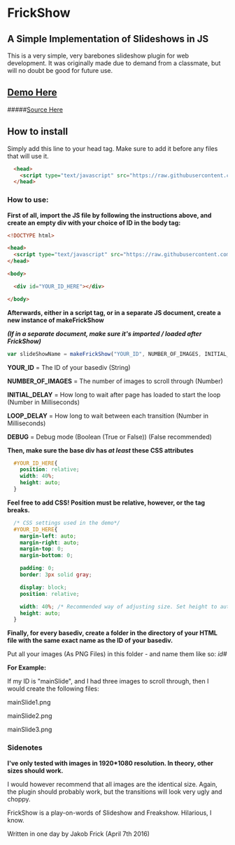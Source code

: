 # FrickShow
## A Simple Implementation of Slideshows in JS

This is a very simple, very barebones slideshow plugin for web development.
It was originally made due to demand from a classmate, but will no doubt be good for future use.

## [Demo Here](http://imfalling.github.io/FrickShow/)
#####[Source Here](https://github.com/ImFalling/FrickShow/tree/gh-pages)

## How to install
Simply add this line to your head tag. Make sure to add it before any files that will use it.

```html
  <head>
    <script type="text/javascript" src="https://raw.githubusercontent.com/ImFalling/FrickShow/master/frickShow.js"></script>
  </head>
```

### How to use:

**First of all, import the JS file by following the instructions above, and create an empty div with your choice of ID in the body tag:**

```html
<!DOCTYPE html>

<head>
  <script type="text/javascript" src="https://raw.githubusercontent.com/ImFalling/FrickShow/master/frickShow.js"></script>
</head>

<body>

  <div id="YOUR_ID_HERE"></div>

</body>
```

**Afterwards, either in a script tag, or in a separate JS document, create a new instance of makeFrickShow**

***(If in a separate document, make sure it's imported / loaded after FrickShow)***

```javascript
var slideShowName = makeFrickShow("YOUR_ID", NUMBER_OF_IMAGES, INITIAL_DELAY[ms], LOOP_DELAY[ms], DEBUG[t/f])
```

**YOUR_ID** = The ID of your basediv (String)

**NUMBER_OF_IMAGES** = The number of images to scroll through (Number)

**INITIAL_DELAY** = How long to wait after page has loaded to start the loop (Number in Milliseconds)

**LOOP_DELAY** = How long to wait between each transition (Number in Milliseconds)

**DEBUG** = Debug mode (Boolean (True or False)) (False recommended)

**Then, make sure the base div has *at least* these CSS attributes**
```css
  #YOUR_ID_HERE{
    position: relative;
    width: 40%;
    height: auto;
  }
```

**Feel free to add CSS! Position must be relative, however, or the tag breaks.**

```css
  /* CSS settings used in the demo*/
  #YOUR_ID_HERE{
    margin-left: auto;
    margin-right: auto;
    margin-top: 0;
    margin-bottom: 0;

    padding: 0;
    border: 3px solid gray;

    display: block;
    position: relative;

    width: 40%; /* Recommended way of adjusting size. Set height to auto, and solely change the width */
    height: auto;
  }

```

**Finally, for every basediv, create a folder in the directory of your HTML file with the same exact name as the ID of your basediv.**

Put all your images (As PNG Files) in this folder - and name them like so:
*id#*

**For Example:**

If my ID is "mainSlide", and I had three images to scroll through, then I would create the following files:

mainSlide1.png

mainSlide2.png

mainSlide3.png


### Sidenotes

**I've only tested with images in 1920*1080 resolution. In theory, other sizes should work.**

I would however recommend that all images are the identical size. Again, the plugin should probably work,
but the transitions will look very ugly and choppy.

FrickShow is a play-on-words of Slideshow and Freakshow. Hilarious, I know.

Written in one day by Jakob Frick (April 7th 2016)

